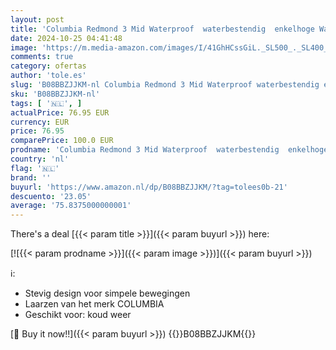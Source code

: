 ```yaml
---
layout: post
title: 'Columbia Redmond 3 Mid Waterproof  waterbestendig  enkelhoge Wandelschoenen voor Heren  Bruin  Cordovan/Elk   41 EU'
date: 2024-10-25 04:41:48
image: 'https://m.media-amazon.com/images/I/41GhHCssGiL._SL500_._SL400_.jpg'
comments: true
category: ofertas
author: 'tole.es'
slug: 'B08BBZJJKM-nl Columbia Redmond 3 Mid Waterproof waterbestendig enkelhoge...'
sku: 'B08BBZJJKM-nl'
tags: [ '🇳🇱', ]
actualPrice: 76.95 EUR
currency: EUR
price: 76.95
comparePrice: 100.0 EUR
prodname: 'Columbia Redmond 3 Mid Waterproof  waterbestendig  enkelhoge Wandelschoenen voor Heren  Bruin  Cordovan/Elk   41 EU'
country: 'nl'
flag: '🇳🇱'
brand: ''
buyurl: 'https://www.amazon.nl/dp/B08BBZJJKM/?tag=tolees0b-21'
descuento: '23.05'
average: '75.8375000000001'
---
```


There's a deal [{{< param title >}}]({{< param buyurl >}})  here:

[![{{< param prodname >}}]({{< param image >}})]({{< param buyurl >}})

ℹ️:

- Stevig design voor simpele bewegingen
- Laarzen van het merk COLUMBIA
- Geschikt voor: koud weer

[🛒 Buy it now!!]({{< param buyurl >}})
{{<world>}}B08BBZJJKM{{</world>}}

